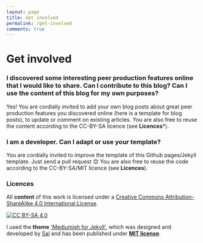 ```yaml
---
layout: page
title: Get involved
permalink: /get-involved
comments: true
---
```

# Get involved
### I discovered some interesting peer production features online that I would like to share. Can I contribute to this blog? Can I use the content of this blog for my own purposes?
Yes! You are cordially invited to add your own blog posts about great peer production features you discovered online (here is a template for blog posts), to update or comment on existing articles. You are also free to reuse the content according to the CC-BY-SA licence (see **Licences***).

### I am a developer. Can I adapt or use your template?
You are cordially invited to improve the template of this Github pages/Jekyll template. Just send a pull request 😊 You are also free to reuse the code according to the CC-BY-SA/MIT licence (see **Licences**).

### Licences 
All **content** of this work is licensed under a
[Creative Commons Attribution-ShareAlike 4.0 International License][cc-by-sa].

[![CC BY-SA 4.0][cc-by-sa-image]][cc-by-sa]

[cc-by-sa]: http://creativecommons.org/licenses/by-sa/4.0/
[cc-by-sa-image]: https://licensebuttons.net/l/by-sa/4.0/88x31.png

I used the **theme** ['Mediumish for Jekyll'](https://github.com/wowthemesnet/mediumish-theme-jekyll), which was designed and developed by [Sal](https://www.wowthemes.net) and has been published under [**MIT license**](https://github.com/wowthemesnet/mediumish-theme-jekyll/blob/master/LICENSE.txt).
